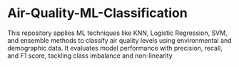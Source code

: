 # Air-Quality-ML-Classification
This repository applies ML techniques like KNN, Logistic Regression, SVM, and ensemble methods to classify air quality levels using environmental and demographic data. It evaluates model performance with precision, recall, and F1 score, tackling class imbalance and non-linearity
